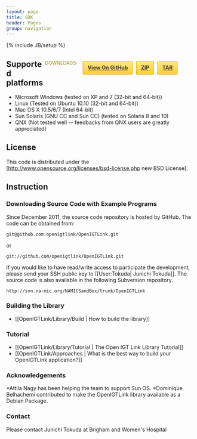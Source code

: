 ```yaml
---
layout: page
title: SDK
header: Pages
group: navigation
---
```

{% include JB/setup %}

<style media="screen" type="text/css">
#banner .button {
  border: 1px solid #dba500;
  background: -webkit-gradient(linear, 50% 0%, 50% 100%, color-stop(0%, #ffe788), color-stop(100%, #ffce38));
  background: -webkit-linear-gradient(#ffe788, #ffce38);
  background: -moz-linear-gradient(#ffe788, #ffce38);
  background: -o-linear-gradient(#ffe788, #ffce38);
  background: -ms-linear-gradient(#ffe788, #ffce38);
  background: linear-gradient(#ffe788, #ffce38);
  -moz-border-radius: 2px;
  -webkit-border-radius: 2px;
  -o-border-radius: 2px;
  -ms-border-radius: 2px;
  -khtml-border-radius: 2px;
  border-radius: 2px;
  -moz-box-shadow: inset 0px 1px 0px rgba(255, 255, 255, 0.4), 0px 1px 1px rgba(0, 0, 0, 0.1);
  -webkit-box-shadow: inset 0px 1px 0px rgba(255, 255, 255, 0.4), 0px 1px 1px rgba(0, 0, 0, 0.1);
  -o-box-shadow: inset 0px 1px 0px rgba(255, 255, 255, 0.4), 0px 1px 1px rgba(0, 0, 0, 0.1);
  box-shadow: inset 0px 1px 0px rgba(255, 255, 255, 0.4), 0px 1px 1px rgba(0, 0, 0, 0.1);
  background-color: #FFE788;
  margin-left: 5px;
  padding: 10px 12px;
  margin-top: 6px;
  line-height: 14px;
  font-size: 14px;
  color: #333;
  font-weight: bold;
  display: inline-block;
  text-align: center;
}
#banner .button:hover {
  background: -webkit-gradient(linear, 50% 0%, 50% 100%, color-stop(0%, #ffe788), color-stop(100%, #ffe788));
  background: -webkit-linear-gradient(#ffe788, #ffe788);
  background: -moz-linear-gradient(#ffe788, #ffe788);
  background: -o-linear-gradient(#ffe788, #ffe788);
  background: -ms-linear-gradient(#ffe788, #ffe788);
  background: linear-gradient(#ffe788, #ffe788);
  background-color: #ffeca0;
}
#banner .fork {
  position: fixed;
  left: 50%;
  margin-left: -325px;
  padding: 10px 12px;
  margin-top: 6px;
  line-height: 14px;
  font-size: 14px;
  background-color: #FFE788;
}
#banner .downloads {
  float: right;
  margin: 0 45px 0 0;
}
#banner .downloads span {
  float: left;
  line-height: 52px;
  font-size: 90%;
  color: #9d7f0d;
  text-transform: uppercase;
  text-shadow: rgba(255, 255, 255, 0.2) 0 1px 0;
}
#banner ul {
  list-style: none;
  height: 40px;
  padding: 0;
  float: left;
  margin-left: 10px;
}
#banner ul li {
  display: inline;
}
#banner ul li a.button {
  background-color: #FFE788;
}
#banner #logo {
  position: absolute;
  height: 36px;
  width: 36px;
  right: 7px;
  top: 7px;
  display: block;
  background: url(../images/octocat-logo.png);
}
</style>

<div id="banner">
  <div class="downloads">
    <span>Downloads:</span>
    <ul>
      <li><a href="https://github.com/openigtlink/OpenIGTLink" class="button">View On GitHub</a></li>
      <li><a href="https://github.com/openigtlink/OpenIGTLink/zipball/development" class="button">ZIP</a></li>
      <li><a href="https://github.com/openigtlink/OpenIGTLink/tarball/development" class="button">TAR</a></li>
    </ul>
  </div>
</div>


## Supported platforms
* Microsoft Windows (tested on XP and 7 (32-bit and 64-bit))
* Linux (Tested on Ubuntu 10.10 (32-bit and 64-bit))
* Mac OS X 10.5/6/7 (Intel 64-bit)
* Sun Solaris (GNU CC and Sun CC) (tested on Solaris 8 and 10) 
* QNX (Not tested well -- feedbacks from QNX users are greatly appreciated)

## License
This code is distributed under the [http://www.opensource.org/licenses/bsd-license.php new BSD License].

## Instruction

### Downloading Source Code with Example Programs

Since December 2011, the source code repository is hosted by GitHub. The code can be obtained from:

    git@github.com:openigtlink/OpenIGTLink.git

or

    git://github.com/openigtlink/OpenIGTLink.git

If you would like to have read/write access to participate the development, please send your SSH public key to [[User:Tokuda| Junichi Tokuda]]. The source code is also available in the following Subversion repository.

    http://svn.na-mic.org/NAMICSandBox/trunk/OpenIGTLink

### Building the Library
* [[OpenIGTLink/Library/Build | How to build the library]]

### Tutorial
* [[OpenIGTLink/Library/Tutorial | The Open IGT Link Library Tutorial]]
* [[OpenIGTLink/Approaches | What is the best way to build your OpenIGTLink application?]]


### Acknowledgements
*Attila Nagy has been helping the team to support Sun OS.
*Dominique Belhachemi contributed to make the OpenIGTLink library available as a Debian Package.

### Contact
Please contact Junichi Tokuda at Brigham and Women's Hospital